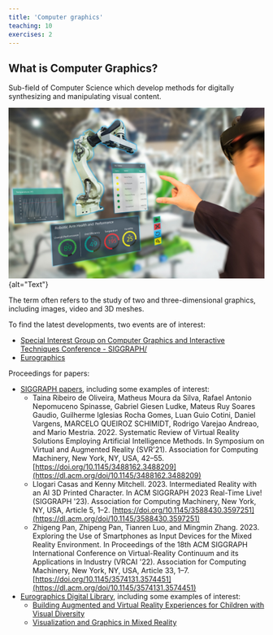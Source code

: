 ```yaml
---
title: 'Computer graphics'
teaching: 10
exercises: 2
---
```


## What is Computer Graphics?

Sub-field of Computer Science which develop methods for digitally synthesizing and manipulating visual content. 

![Mixed Reality application based on Computer Grapahics Technologies &copy; Monopoly919 - stock.adobe.com](fig/AdobeStock_188158620.jpeg){alt="Text"}


The term often refers to the study of two and three-dimensional graphics, including images, video and 3D meshes.


To find the latest developments, two events are of interest:

- [Special Interest Group on Computer Graphics and Interactive Techniques Conference - SIGGRAPH/](https://s2023.siggraph.org/)
- [Eurographics](https://eg2023.saarland-informatics-campus.de/)

Proceedings for papers:

- [SIGGRAPH papers](https://dl.acm.org/conference/siggraph/proceedings), including some examples of interest:
  - Taina Ribeiro de Oliveira, Matheus Moura da Silva, Rafael Antonio Nepomuceno Spinasse, Gabriel Giesen Ludke, Mateus Ruy Soares Gaudio, Guilherme Iglesias Rocha Gomes, Luan Guio Cotini, Daniel Vargens, MARCELO QUEIROZ SCHIMIDT, Rodrigo Varejao Andreao, and Mario Mestria. 2022. Systematic Review of Virtual Reality Solutions Employing Artificial Intelligence Methods. In Symposium on Virtual and Augmented Reality (SVR'21). Association for Computing Machinery, New York, NY, USA, 42–55. [https://doi.org/10.1145/3488162.3488209](https://dl.acm.org/doi/10.1145/3488162.3488209)
  - Llogari Casas and Kenny Mitchell. 2023. Intermediated Reality with an AI 3D Printed Character. In ACM SIGGRAPH 2023 Real-Time Live! (SIGGRAPH '23). Association for Computing Machinery, New York, NY, USA, Article 5, 1–2. [https://doi.org/10.1145/3588430.3597251](https://dl.acm.org/doi/10.1145/3588430.3597251)
  - Zhigeng Pan, Zhipeng Pan, Tianren Luo, and Mingmin Zhang. 2023. Exploring the Use of Smartphones as Input Devices for the Mixed Reality Environment. In Proceedings of the 18th ACM SIGGRAPH International Conference on Virtual-Reality Continuum and its Applications in Industry (VRCAI '22). Association for Computing Machinery, New York, NY, USA, Article 33, 1–7. [https://doi.org/10.1145/3574131.3574451](https://dl.acm.org/doi/10.1145/3574131.3574451)
- [Eurographics Digital Library](https://diglib.eg.org/handle/10.2312/2633290), including some examples of interest: 
  - [Building Augmented and Virtual Reality Experiences for Children with Visual Diversity](https://diglib.eg.org/handle/10.2312/cgvc20221175)
  - [Visualization and Graphics in Mixed Reality](https://diglib.eg.org/handle/10.2312/egt20211036)
  


